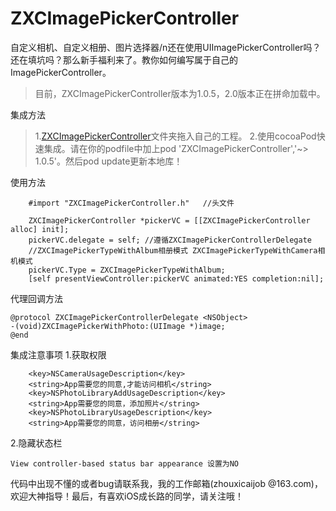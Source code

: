# ZXCImagePickerController
自定义相机、自定义相册、图片选择器/n还在使用UIImagePickerController吗？还在填坑吗？那么新手福利来了。教你如何编写属于自己的ImagePickerController。
>目前，ZXCImagePickerController版本为1.0.5，2.0版本正在拼命加载中。

集成方法
>1.[ZXCImagePickerController](https://github.com/xicaiZhou/ZXCImagePickerController/tree/master/ZXCImagePickerController "ZXCImagePickerController")文件夹拖入自己的工程。
>2.使用cocoaPod快速集成。请在你的podfile中加上pod 'ZXCImagePickerController','~> 1.0.5'。然后pod update更新本地库！

使用方法
```
    #import "ZXCImagePickerController.h"   //头文件
    
    ZXCImagePickerController *pickerVC = [[ZXCImagePickerController alloc] init];
    pickerVC.delegate = self; //遵循ZXCImagePickerControllerDelegate
    //ZXCImagePickerTypeWithAlbum相册模式 ZXCImagePickerTypeWithCamera相机模式
    pickerVC.Type = ZXCImagePickerTypeWithAlbum;
    [self presentViewController:pickerVC animated:YES completion:nil];
```
代理回调方法
```
@protocol ZXCImagePickerControllerDelegate <NSObject>
-(void)ZXCImagePickerWithPhoto:(UIImage *)image;
@end
```
集成注意事项
1.获取权限

```
    <key>NSCameraUsageDescription</key>
    <string>App需要您的同意,才能访问相机</string>
    <key>NSPhotoLibraryAddUsageDescription</key>
    <string>App需要您的同意，添加照片</string>
    <key>NSPhotoLibraryUsageDescription</key>
    <string>App需要您的同意，访问相册</string>
```
2.隐藏状态栏


```
View controller-based status bar appearance 设置为NO
```
代码中出现不懂的或者bug请联系我，我的工作邮箱(zhouxicaijob
@163.com)，欢迎大神指导！最后，有喜欢iOS成长路的同学，请关注哦！



